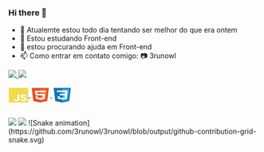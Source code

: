 ### Hi there 👋

- 🔭 Atualemte estou todo dia tentando ser melhor do que era ontem
- 🌱 Estou estudando Front-end
- 🤔 estou procurando ajuda em Front-end
- 📫 Como entrar em contato comigo: :camera: 3runowl

<div>
  <a href="https://github.com/rafaballerini">
  <img height="180em" src="https://github-readme-stats.vercel.app/api?username=3runowl&show_icons=true&theme=dracula&include_all_commits=true&count_private=true"/>
  <img height="180em" src="https://github-readme-stats.vercel.app/api/top-langs/?username=3runowl&layout=compact&langs_count=7&theme=dracula"/>
</div>

<div style="display: inline_block"><br>
  <img align="center" alt="Rafa-Js" height="30" width="40" src="https://raw.githubusercontent.com/devicons/devicon/master/icons/javascript/javascript-plain.svg">
  <img align="center" alt="Rafa-HTML" height="30" width="40" src="https://raw.githubusercontent.com/devicons/devicon/master/icons/html5/html5-original.svg">
  <img align="center" alt="Rafa-CSS" height="30" width="40" src="https://raw.githubusercontent.com/devicons/devicon/master/icons/css3/css3-original.svg">
</div>

 ##
 
<div> 
 <a href="https://www.instagram.com/3runowl/" target="_blank"><img src="https://img.shields.io/badge/-Instagram-%23E4405F?style=for-the-badge&logo=instagram&logoColor=white" target="_blank"></a>
  <a href = "mailto:brunoslow@outlook.com"><img src="https://img.shields.io/badge/-Outlook-%23333?style=for-the-badge&logo=gmail&logoColor=white" target="_blank"></a>
![Snake animation](https://github.com/3runowl/3runowl/blob/output/github-contribution-grid-snake.svg)
</div>


     
          
     
          
